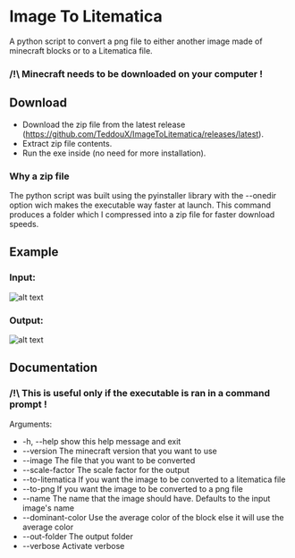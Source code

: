 # Image To Litematica
A python script to convert a png file to either another image made of minecraft blocks or to a Litematica file.
### /!\ Minecraft needs to be downloaded on your computer !

## Download
- Download the zip file from the latest release (https://github.com/TeddouX/ImageToLitematica/releases/latest).
- Extract zip file contents.
- Run the exe inside (no need for more installation).

### Why a zip file
The python script was built using the pyinstaller library with the --onedir option wich makes the executable way faster at launch. This command produces a folder which I compressed into a zip file for faster download speeds.

## Example
### Input: 
![alt text](https://github.com/TeddouX/Picture-To-Litematica/blob/main/example/Screenshot%202024-07-03%20112003.png?raw=true)

### Output:
![alt text](https://github.com/TeddouX/Picture-To-Litematica/blob/main/example/Screenshot%202024-07-03%20112003-Minecraft.png?raw=true)

## Documentation
### /!\ This is useful only if the executable is ran in a command prompt !
Arguments: <br>
  - -h, --help show this help message and exit
  - --version The minecraft version that you want to use
  - --image The file that you want to be converted
  - --scale-factor The scale factor for the output
  - --to-litematica If you want the image to be converted to a litematica file
  - --to-png If you want the image to be converted to a png file
  - --name The name that the image should have. Defaults to the input image's name
  - --dominant-color Use the average color of the block else it will use the average color
  - --out-folder The output folder
  - --verbose Activate verbose
